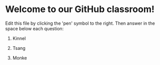 # Welcome to our GitHub classroom!

Edit this file by clicking the 'pen' symbol to the right.
Then answer in the space below each question:

1. Kinnel

2. Tsang

3. Monke
